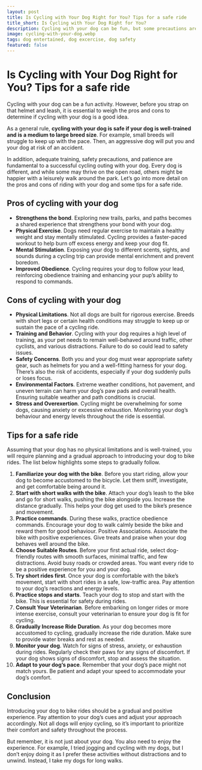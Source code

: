 ```yaml
---
layout: post
title: Is Cycling with Your Dog Right for You? Tips for a safe ride
title_short: Is Cycling with Your Dog Right for You?
description: Cycling with your dog can be fun, but some precautions are needed. This post discusses the pros and cons of riding with your dog and tips for a safe ride.
image: cycling-with-your-dog.webp
tags: dog entertained, dog excercise, dog safety
featured: false
---
```


# Is Cycling with Your Dog Right for You? Tips for a safe ride

Cycling with your dog can be a fun activity. However, before you strap on that helmet and leash, it is essential to weigh the pros and cons to determine if cycling with your dog is a good idea.

As a general rule, **cycling with your dog is safe if your dog is well-trained and is a medium to large breed size**. For example, small breeds will struggle to keep up with the pace. Then, an aggressive dog will put you and your dog at risk of an accident.

In addition, adequate training, safety precautions, and patience are fundamental to a successful cycling outing with your dog. Every dog is different, and while some may thrive on the open road, others might be happier with a leisurely walk around the park. Let’s go into more detail on the pros and cons of riding with your dog and some tips for a safe ride.

## Pros of cycling with your dog

- **Strengthens the bond**. Exploring new trails, parks, and paths becomes a shared experience that strengthens your bond with your dog.
- **Physical Exercise**. Dogs need regular exercise to maintain a healthy weight and stay mentally stimulated. Cycling provides a faster-paced workout to help burn off excess energy and keep your dog fit.
- **Mental Stimulation**. Exposing your dog to different scents, sights, and sounds during a cycling trip can provide mental enrichment and prevent boredom.
- **Improved Obedience**. Cycling requires your dog to follow your lead, reinforcing obedience training and enhancing your pup’s ability to respond to commands.

## Cons of cycling with your dog

- **Physical Limitations**. Not all dogs are built for rigorous exercise. Breeds with short legs or certain health conditions may struggle to keep up or sustain the pace of a cycling ride.
- **Training and Behavior**. Cycling with your dog requires a high level of training, as your pet needs to remain well-behaved around traffic, other cyclists, and various distractions. Failure to do so could lead to safety issues.
- **Safety Concerns**. Both you and your dog must wear appropriate safety gear, such as helmets for you and a well-fitting harness for your dog. There’s also the risk of accidents, especially if your dog suddenly pulls or loses focus.
- **Environmental Factors**. Extreme weather conditions, hot pavement, and uneven terrain can harm your dog’s paw pads and overall health. Ensuring suitable weather and path conditions is crucial.
- **Stress and Overexertion**. Cycling might be overwhelming for some dogs, causing anxiety or excessive exhaustion. Monitoring your dog’s behaviour and energy levels throughout the ride is essential.

## Tips for a safe ride

Assuming that your dog has no physical limitations and is well-trained, you will require planning and a gradual approach to introducing your dog to bike rides. The list below highlights some steps to gradually follow.

1. **Familiarize your dog with the bike**. Before you start riding, allow your dog to become accustomed to the bicycle. Let them sniff, investigate, and get comfortable being around it.
2. **Start with short walks with the bike**. Attach your dog’s leash to the bike and go for short walks, pushing the bike alongside you. Increase the distance gradually. This helps your dog get used to the bike’s presence and movement.
3. **Practice commands**. During these walks, practice obedience commands. Encourage your dog to walk calmly beside the bike and reward them for good behaviour.
   Positive Associations. Associate the bike with positive experiences. Give treats and praise when your dog behaves well around the bike.
4. **Choose Suitable Routes**. Before your first actual ride, select dog-friendly routes with smooth surfaces, minimal traffic, and few distractions. Avoid busy roads or crowded areas. You want every ride to be a positive experience for you and your dog.
5. **Try short rides first**. Once your dog is comfortable with the bike’s movement, start with short rides in a safe, low-traffic area. Pay attention to your dog’s reactions and energy levels.
6. **Practice stops and starts**. Teach your dog to stop and start with the bike. This is essential for safety during rides.
7. **Consult Your Veterinarian**. Before embarking on longer rides or more intense exercise, consult your veterinarian to ensure your dog is fit for cycling.
8. **Gradually Increase Ride Duration**. As your dog becomes more accustomed to cycling, gradually increase the ride duration. Make sure to provide water breaks and rest as needed.
9. **Monitor your dog**. Watch for signs of stress, anxiety, or exhaustion during rides. Regularly check their paws for any signs of discomfort. If your dog shows signs of discomfort, stop and assess the situation.
10. **Adapt to your dog’s pace**. Remember that your dog’s pace might not match yours. Be patient and adapt your speed to accommodate your dog’s comfort.

## Conclusion

Introducing your dog to bike rides should be a gradual and positive experience. Pay attention to your dog’s cues and adjust your approach accordingly. Not all dogs will enjoy cycling, so it’s important to prioritize their comfort and safety throughout the process.

But remember, it is not just about your dog. You also need to enjoy the experience. For example, I tried jogging and cycling with my dogs, but I don’t enjoy doing it as I prefer these activities without distractions and to unwind. Instead, I take my dogs for long walks.

